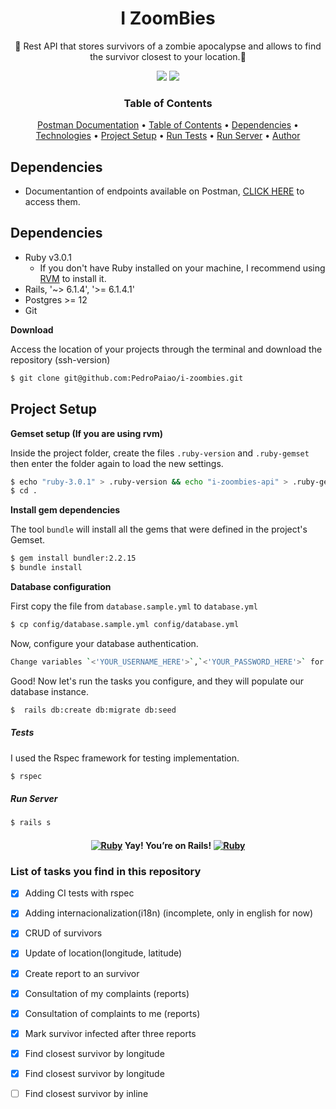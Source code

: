 <h1 align="center">I ZoomBies</h1>
<p align="center">🧟
Rest API that stores survivors of a zombie apocalypse and allows
to find the survivor closest to your location.🧟</p>

<div align='center' id="technologies">
  <img src="https://img.shields.io/static/v1?label=Framework&message=Ruby-on-rails&color=7159c1&style=for-the-badge&logo=Ruby.png"/>
  <img src="https://img.shields.io/static/v1?label=Database&message=Postgresql&color=7159c1&style=for-the-badge&logo=PostgreSQL.png"/>
</div>

<h3 id="table" align="center">Table of Contents</h3>
<p align="center">
 <a href="https://documenter.getpostman.com/view/17627865/UUxwCUMk">Postman Documentation</a> •
 <a href="#table">Table of Contents</a> •
 <a href="#dependencies">Dependencies</a> • 
 <a href="#technologies">Technologies</a> • 
 <a href="#project-setup">Project Setup</a> •
 <a href="#run-tests">Run Tests</a> • 
 <a href="#run-server">Run Server</a> • 
 <a href="https://github.com/PedroPaiao">Author</a>
</p>

<h2 id="dependencies" align="left">Dependencies</h2>

 - Documentantion of endpoints available on Postman, <a href="https://documenter.getpostman.com/view/17627865/UUxwCUMk">CLICK HERE</a> to access them.

<h2 id="dependencies" align="left">Dependencies</h2>

 - Ruby v3.0.1
     - If you don't have Ruby installed on your machine, I recommend using [RVM](https://rvm.io/) to install it.
 - Rails, '~> 6.1.4', '>= 6.1.4.1'
 - Postgres >= 12
 - Git

**Download**

Access the location of your projects through the terminal and download the repository (ssh-version)
```bash
$ git clone git@github.com:PedroPaiao/i-zoombies.git
```

<h2 id="project-setup">Project Setup</h2>

**Gemset setup (If you are using rvm)**

Inside the project folder, create the files `.ruby-version` and `.ruby-gemset` then enter the folder again to load the new settings.
```bash
$ echo "ruby-3.0.1" > .ruby-version && echo "i-zoombies-api" > .ruby-gemset
$ cd .
```

**Install gem dependencies**

The tool `bundle` will install all the gems that were defined in the project's Gemset.
```bash
$ gem install bundler:2.2.15
$ bundle install
```

**Database configuration**

First copy the file from `database.sample.yml` to `database.yml`
```bash
$ cp config/database.sample.yml config/database.yml
```

Now, configure your database authentication.
```bash
Change variables `<'YOUR_USERNAME_HERE'>`,`<'YOUR_PASSWORD_HERE'>` for your own values.
```

Good! Now let's run the tasks you configure, and they will populate our database instance.
```bash
$  rails db:create db:migrate db:seed
```


<h5 id="run-tests">Tests</h5>

I used the Rspec framework for testing implementation.

```bash
$ rspec
```

<h5 id="run-server">Run Server</h5>

```bash
$ rails s
```
<h4 align="center">
	<a href="https://www.ruby-lang.org" emoji-code="Ruby"><img class="emojidex-emoji" src="https://cdn.emojidex.com/emoji/px16/Ruby.png" emoji-code="Ruby" alt="Ruby" /></a> Yay! You’re on Rails!  <a href="https://www.ruby-lang.org" emoji-code="Ruby"><img class="emojidex-emoji" src="https://cdn.emojidex.com/emoji/px16/Ruby.png" emoji-code="Ruby" alt="Ruby" /></a>
</h4>

### List of tasks you find in this repository
- [x] Adding CI tests with rspec
- [x] Adding internacionalization(i18n) (incomplete, only in english for now)
- [x] CRUD of survivors
- [x] Update of location(longitude, latitude) 
- [x] Create report to an survivor
- [x] Consultation of my complaints (reports)
- [x] Consultation of complaints to me (reports)
- [x] Mark survivor infected after three reports
- [x] Find closest survivor by longitude
- [x] Find closest survivor by longitude
- [ ] Find closest survivor by inline

